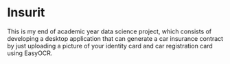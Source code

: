 # Insurit
This is my end of academic year data science project, which consists of developing a desktop application that can generate a car insurance contract by just uploading a picture of your identity card and car registration card using EasyOCR.

